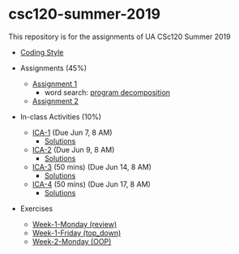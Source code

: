 # csc120-summer-2019
This repository is for the assignments of UA CSc120 Summer 2019

* [Coding Style](coding-style.md#csc-120-programming-style)

* Assignments (45%)
	* [Assignment 1](week-1/week-1.md#csc-120-summer-2019-assginment-1)
		* word search: [program decomposition](week-1/word-search-decomp.pdf)
	* [Assignment 2](week-2/week-2.md#csc-120-summer-2019-assginment-1)

* In-class Activities (10%)
	* [ICA-1](ICA/ica1.pdf) (Due Jun 7, 8 AM)
		* [Solutions](ICA/ica1-solutions.pdf)
	* [ICA-2](ICA/ica2.pdf) (Due Jun 9, 8 AM)
		* [Solutions](ICA/ica2-solutions.pdf)
	* [ICA-3](ICA/ica3.pdf) (50 mins) (Due Jun 14, 8 AM)
		* [Solutions](ICA/ica3-solutions.pdf)
	* [ICA-4](ICA/ica4.pdf) (50 mins) (Due Jun 17, 8 AM)
		* [Solutions](ICA/ica4-solutions.pdf)

* Exercises
	* [Week-1-Monday (review)](exercises/ex-python-review-1.pdf)
	* [Week-1-Friday (top_down)](exercises/ex-topdown.pdf)
	* [Week-2-Monday (OOP)](exercises/ex-classes.pdf)
